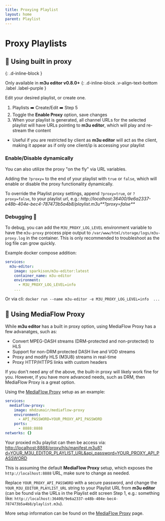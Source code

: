 ```yaml
---
title: Proxying Playlist
layout: home
parent: Playlist
---
```


# Proxy Playlists

## 🔄 Using built in proxy
{: .d-inline-block }

Only available in **m3u editor v0.8.0+**
{: .d-inline-block .v-align-text-bottom .label .label-purple }

Edit your desired playlist, or create one.

1. Playlists ➡️ Create/Edit ➡️ Step 5
2. Toggle the **Enable Proxy** option, save changes
3. When your playlist is generated, all channel URLs for the selected playlist will have URLs pointing to **m3u editor**, which will play and re-stream the content
  - Useful if you are restricted by client as **m3u editor** will act as the client, making it appear as if only one client/ip is accessing your playlist

### Enable/Disable dynamically

You can also utilize the proxy "on the fly" via URL variables.

Adding the `?proxy=` to the end of your playlist with `true` or `false`, which will enable or disable the proxy functionality dynamically.

To override the Playlist proxy settings, append `?proxy=true`, or `?proxy=false`, to your playlist url, e.g.: _http://localhost:36400/9e6a2337-e48b-404e-bec4-787473b5a4b8/playlist.m3u**?proxy=false**_

### Debugging 🐛

To debug, you can add the `M3U_PROXY_LOG_LEVEL` environment variable to have the `m3u-proxy` process pipe output to `/var/www/html/storage/logs/m3u-proxy.log` in the container. This is only recommended to troubleshoot as the log file can grow quickly.

Example docker compose addition:

```yaml
services:
  m3u-editor:
    image: sparkison/m3u-editor:latest
    container_name: m3u-editor
    environment:
      - M3U_PROXY_LOG_LEVEL=info 
    ...
```

Or via cli: `docker run --name m3u-editor -e M3U_PROXY_LOG_LEVEL=info  ...`


## 📡 Using MediaFlow Proxy

While **m3u editor** has a built in proxy option, using MediaFlow Proxy has a few advanatges, such as:

- Convert MPEG-DASH streams (DRM-protected and non-protected) to HLS
- Support for non-DRM protected DASH live and VOD streams
- Proxy and modify HLS (M3U8) streams in real-time
- Proxy HTTP/HTTPS links with custom headers

If you don't need any of the above, the built-in proxy will likely work fine for you.
However, if you have more advanced needs, such as DRM, then MediaFlow Proxy is a great option.

Using the [MediaFlow Proxy](https://github.com/mhdzumair/mediaflow-proxy) setup as an example:

```yaml
services:
  mediaflow-proxy:
    image: mhdzumair/mediaflow-proxy
    environment:
      - API_PASSWORD=YOUR_PROXY_API_PASSWORD
    ports:
      - 8888:8888
networks: {}
```

Your proxied m3u playlist can then be access via: [http://localhost:8888/proxy/hls/manifest.m3u8?d=YOUR_M3U_EDITOR_PLAYLIST_URL&api_password=YOUR_PROXY_API_PASSWORD](http://localhost:8888/proxy/hls/manifest.m3u8?d=YOUR_M3U_EDITOR_PLAYLIST_URL&api_password=YOUR_PROXY_API_PASSWORD)

This is assuming the default **MediaFlow Proxy** setup, which exposes the `http://localhost:8888` URL, make sure to change as needed. 

Replace `YOUR_PROXY_API_PASSWORD` with a secure password, and change the `YOUR_M3U_EDITOR_PLAYLIST_URL` string to your Playlist URL from **m3u editor** (can be found via the URLs in the Playlist edit screen Step 1, e.g.: something like: `http://localhost:36400/9e6a2337-e48b-404e-bec4-787473b5a4b8/playlist.m3u`).

More setup information can be found on the [MediaFlow Proxy](https://github.com/mhdzumair/mediaflow-proxy) page.